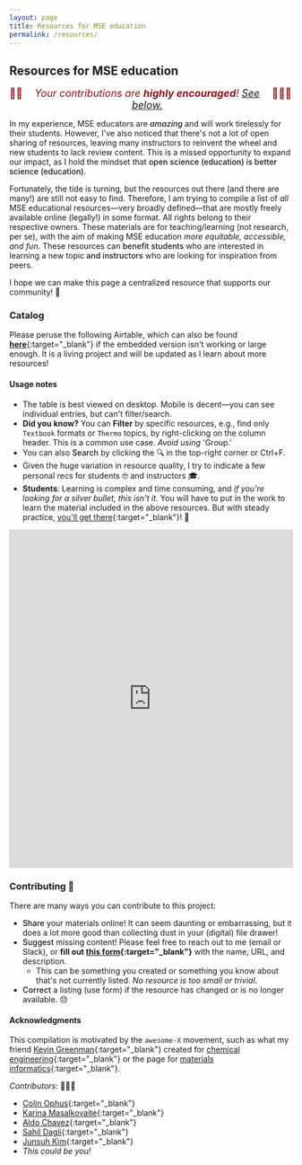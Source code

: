 ```yaml
---
layout: page
title: Resources for MSE education
permalink: /resources/
---
```


## Resources for MSE education

<span style="color:#8C1515;font-size:18px;text-align:center;display:flex;justify-content:center">🙏🏼 <em>Your contributions are <strong>highly encouraged</strong>! [See below.](#contributing-)</em> 🙇🏼‍♂️</span>


In my experience, MSE educators are <span style="font-weight:500">_amazing_</span> and will work tirelessly for their students.
However, I've also noticed that there's not a lot of open sharing of resources, leaving many instructors to reinvent the wheel and new students to lack review content.
This is a missed opportunity to expand our impact, as I hold the mindset that <span style="font-weight:500">open science (education) is better science (education)</span>.

Fortunately, the tide is turning, but the resources out there (and there are many!) are still not easy to find.
Therefore, I am trying to compile a list of _all_ MSE educational resources—very broadly defined—that are mostly freely available online (legally!) in some format.
All rights belong to their respective owners.
These materials are for teaching/learning (not research, per se), with the aim of making MSE education _more equitable, accessible, and fun_.
These resources can <span style="font-weight:500">benefit students</span> who are interested in learning a new topic <span style="font-weight:500">and instructors</span> who are looking for inspiration from peers.

I hope we can make this page a centralized resource that supports our community! 💙


### Catalog

Please peruse the following Airtable, which can also be found [**here**](https://airtable.com/appGOSeBV95X7tQGX/shrZBmjJuSp005JBT){:target="_blank"} if the embedded version isn't working or large enough.
It is a living project and will be updated as I learn about more resources!

#### Usage notes

- The table is best viewed on desktop. 
Mobile is decent—you can see individual entries, but can't filter/search.
- **Did you know?** You can **Filter** by specific resources, e.g., find only `Textbook` formats or `Thermo` topics, by right-clicking on the column header. 
This is a common use case.
_Avoid using_ 'Group.'
- You can also <span style="font-weight:500">Search</span> by clicking the 🔍 in the top-right corner or Ctrl+F.
- Given the huge variation in resource quality, I try to indicate a few personal recs for students 🤓 and instructors 🎓.
- **Students**: Learning is complex and time consuming, and _if you're looking for a silver bullet, this isn't it_.
You will have to put in the work to learn the material included in the above resources.
But with steady practice, [you'll get there](https://www.goodreads.com/quotes/252665-practice-is-funny-that-way-for-days-and-days-you){:target="_blank"}! 🙂

<iframe class="airtable-embed" src="https://airtable.com/embed/appGOSeBV95X7tQGX/shrZBmjJuSp005JBT?viewControls=on" frameborder="0" onmousewheel="" width="100%" height="600" style="background: transparent; border: 1px solid #ccc;"></iframe>

<br>


### Contributing 💚

There are many ways you can contribute to this project:
- <span style="font-weight:500">Share</span> your materials online!
It can seem daunting or embarrassing, but it does a lot more good than collecting dust in your (digital) file drawer! 
- <span style="font-weight:500">Suggest</span> missing content! 
Please feel free to reach out to me (email or Slack), or **fill out [this form](https://forms.gle/aiPLKDJpSG27XdPG9){:target="_blank"}** with the name, URL, and description.
	- This can be something you created or something you know about that's not currently listed. 
	_No resource is too small or trivial_.
- <span style="font-weight:500">Correct</span> a listing (use form) if the resource has changed or is no longer available. 😞


#### Acknowledgments

This compilation is motivated by the `awesome-X` movement, such as what my friend [Kevin Greenman](https://catholic.tech/academics/faculty/kevin-greenman){:target="_blank"} created for [chemical engineering](https://github.com/kevingreenman/awesome-chemical-engineering-education){:target="_blank"} or the page for [materials informatics](https://github.com/tilde-lab/awesome-materials-informatics){:target="_blank"}.

_Contributors_: 🙇🏼‍♂️
- [Colin Ophus](https://mse.stanford.edu/people/colin-ophus){:target="_blank"}
- [Karina Masalkovaitė](https://www.linkedin.com/in/karina-masalkovaite/){:target="_blank"}
- [Aldo Chavez](https://www.linkedin.com/in/aldo-mateo-chavez/){:target="_blank"}
- [Sahil Dagli](https://www.linkedin.com/in/sahil-dagli/){:target="_blank"}
- [Junsuh Kim](https://www.linkedin.com/in/bjunsuhk/){:target="_blank"}
- _This could be you!_

